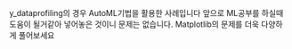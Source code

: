 y_dataprofiling의 경우 AutoML기법을 활용한 사례입니다
앞으로 ML공부를 하실때 도움이 될거같아 넣어놓은 것이니 문제는 없습니다.
Matplotlib의 문제를 더욱 다양하게 풀어보세요
